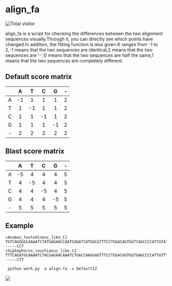 # align_fa

![Total visitor](https://visitor-count-badge.herokuapp.com/total.svg?repo_id=flystar233.align_fa)

align_fa is a script for checking the differences between the two alignment sequences visually.Through it, you can directly see which points have changed.In addition, the fitting function is also given.K ranges from -1 to 2,-1 means that the two sequences are identical;2 means that the two sequences are '-';0 means that the two sequences are half the same,1 means that the two sequences are completely different.

## Default score matrix

|      |   A   |   T   |   C   |   G   |   -   |
| :--: | :--:  | :--:  | :--:  | :--:  | :--:  |
|   A  |   -1  |   1    |    1   |   1   |   2    |
|   T  |   1   |   -1   |   1   |   1    |    2   |
|   C  |   1   |    1   |   -1   |    1   |    2   |
|   G  |   1   |    1   |    1   |   -1    |    2   |
|   -  |    2  |    2   |   2    |   2     |    2   |

## Blast score matrix

|      |   A   |   T   |   C   |   G   |   -   |
| :--: | :--:  | :--:  | :--:  | :--:  | :--:  |
|   A  |   -5  |   4    |    4   |   4   |   5    |
|   T  |   4   |   -5   |   4   |   4    |    5   |
|   C  |   4   |    4   |   -5   |    4   |    5  |
|   G  |   4   |    4   |    4   |   -5    |    5   |
|   -  |    5  |    5   |   5    |   5     |    5   |

## Example
```
>Anabas_testudineus_like_C1
TGTCAGGGGCAAAATCTATGAGAACCAATCAGATCATGGCGTTTCCTGGACAGTGGTCAGCCCCATCGTATTCACCTACAGAGTCACTCAGTGCAGAACCTGCTGGATCCCACAAATGACACGTTGCTCTGGGGTCATTTAGACGAAGAA------CCT
>Xiphophorus_couchianus_like_C2
TTTCAGATGCAAAATCTACGAGAACAAATCTGACCAAGGAGTTTCCTGGACGGTGGTGAGCCCCATTGTTTTCACCTACAGAGTCATTCAGTGTAAGATCTACTGGATCCCAGGAATGACACTTTGCTCTGGGGACACATAGACGAAGAA------CTT
```
```python
 python work.py -a align.fa -s Default12
```
![](https://i.loli.net/2019/07/25/5d3995421a00088464.png)

